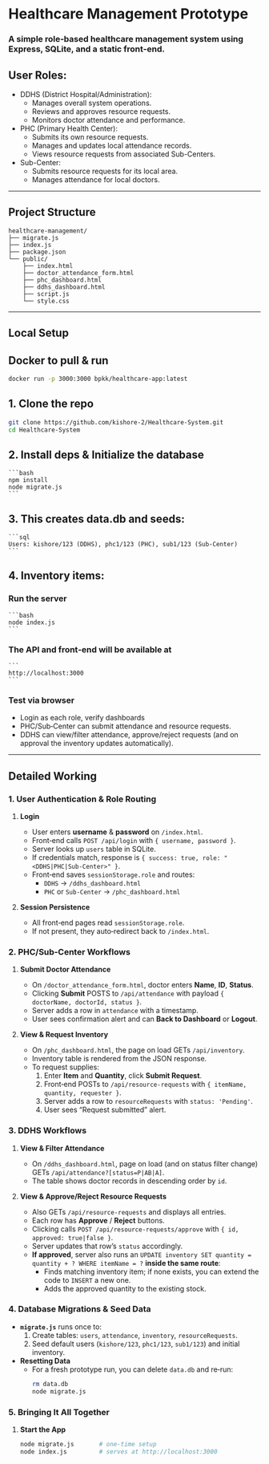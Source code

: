 # Healthcare Management Prototype

### A simple role‑based healthcare management system using Express, SQLite, and a static front‑end.  

## User Roles:
- DDHS (District Hospital/Administration):
  - Manages overall system operations.
  - Reviews and approves resource requests.
  - Monitors doctor attendance and performance.
- PHC (Primary Health Center):
  - Submits its own resource requests.
  - Manages and updates local attendance records.
  - Views resource requests from associated Sub-Centers.
- Sub-Center:
  - Submits resource requests for its local area.
  - Manages attendance for local doctors.

---

## Project Structure

```
healthcare-management/
├── migrate.js
├── index.js
├── package.json
└── public/
    ├── index.html
    ├── doctor_attendance_form.html
    ├── phc_dashboard.html
    ├── ddhs_dashboard.html
    ├── script.js
    └── style.css
```

---

## Local Setup

## Docker to pull & run

  ```bash
  docker run -p 3000:3000 bpkk/healthcare‑app:latest
  ```

## 1. Clone the repo

   ```bash
   git clone https://github.com/kishore-2/Healthcare-System.git
   cd Healthcare-System
   ```

## 2. Install deps & Initialize the database

    ```bash
    npm install
    node migrate.js
    ```

## 3. This creates data.db and seeds:

    ```sql
    Users: kishore/123 (DDHS), phc1/123 (PHC), sub1/123 (Sub‑Center)
    ```

## 4. Inventory items:

### Run the server

    ```bash
    node index.js
    ```

### The API and front‑end will be available at
    ```
    http://localhost:3000
    ```

### Test via browser

- Login as each role, verify dashboards
- PHC/Sub‑Center can submit attendance and resource requests.
- DDHS can view/filter attendance, approve/reject requests (and on approval the inventory updates automatically).

---

## Detailed Working

### 1. User Authentication & Role Routing
1. **Login**  
   - User enters **username** & **password** on `/index.html`.  
   - Front‑end calls `POST /api/login` with `{ username, password }`.  
   - Server looks up `users` table in SQLite.  
   - If credentials match, response is `{ success: true, role: "<DDHS|PHC|Sub-Center>" }`.  
   - Front‑end saves `sessionStorage.role` and routes:
     - `DDHS` → `/ddhs_dashboard.html`
     - `PHC` or `Sub-Center` → `/phc_dashboard.html`

2. **Session Persistence**  
   - All front‑end pages read `sessionStorage.role`.  
   - If not present, they auto‑redirect back to `/index.html`.

### 2. PHC/Sub‑Center Workflows
1. **Submit Doctor Attendance**  
   - On `/doctor_attendance_form.html`, doctor enters **Name**, **ID**, **Status**.  
   - Clicking **Submit** POSTS to `/api/attendance` with payload `{ doctorName, doctorId, status }`.  
   - Server adds a row in `attendance` with a timestamp.  
   - User sees confirmation alert and can **Back to Dashboard** or **Logout**.

2. **View & Request Inventory**  
   - On `/phc_dashboard.html`, the page on load GETs `/api/inventory`.  
   - Inventory table is rendered from the JSON response.  
   - To request supplies:
     1. Enter **Item** and **Quantity**, click **Submit Request**.
     2. Front‑end POSTs to `/api/resource-requests` with `{ itemName, quantity, requester }`.
     3. Server adds a row to `resourceRequests` with `status: 'Pending'`.
     4. User sees “Request submitted” alert.

### 3. DDHS Workflows
1. **View & Filter Attendance**  
   - On `/ddhs_dashboard.html`, page on load (and on status filter change) GETs `/api/attendance?[status=P|AB|A]`.  
   - The table shows doctor records in descending order by `id`.

2. **View & Approve/Reject Resource Requests**  
   - Also GETs `/api/resource-requests` and displays all entries.  
   - Each row has **Approve** / **Reject** buttons.  
   - Clicking calls `POST /api/resource-requests/approve` with `{ id, approved: true|false }`.  
   - Server updates that row’s `status` accordingly.  
   - **If approved**, server also runs an `UPDATE inventory SET quantity = quantity + ? WHERE itemName = ?` **inside the same route**:
     - Finds matching inventory item; if none exists, you can extend the code to `INSERT` a new one.
     - Adds the approved quantity to the existing stock.

### 4. Database Migrations & Seed Data
- **`migrate.js`** runs once to:
  1. Create tables: `users`, `attendance`, `inventory`, `resourceRequests`.
  2. Seed default users (`kishore/123`, `phc1/123`, `sub1/123`) and initial inventory.
- **Resetting Data**  
  - For a fresh prototype run, you can delete `data.db` and re‑run:
    ```bash
    rm data.db
    node migrate.js
    ```

### 5. Bringing It All Together
1. **Start the App**  
   ```bash
   node migrate.js       # one‑time setup
   node index.js         # serves at http://localhost:3000
